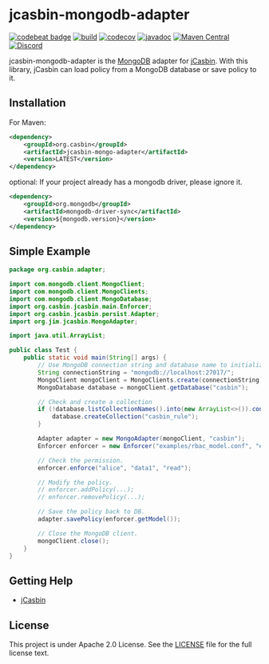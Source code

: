 jcasbin-mongodb-adapter
===
[![codebeat badge](https://codebeat.co/badges/df265133-60a0-4ee7-b57d-25fd27273905)](https://codebeat.co/projects/github-com-jcasbin-mongo-adapter-master)
[![build](https://github.com/jcasbin/jcasbin-mongo-adapter/actions/workflows/maven-ci.yml/badge.svg)](https://github.com/jcasbin/jcasbin-mongo-adapter/actions/workflows/maven-ci.yml)
[![codecov](https://codecov.io/gh/casbin/jcasbin-mongo-adapter/branch/master/graph/badge.svg)](https://codecov.io/gh/casbin/jcasbin-mongo-adapter)
[![javadoc](https://javadoc.io/badge2/org.casbin/jcasbin-mongo-adapter/javadoc.svg)](https://javadoc.io/doc/org.casbin/jcasbin-mongo-adapter)
[![Maven Central](https://img.shields.io/maven-central/v/org.casbin/jcasbin-mongo-adapter.svg)](https://mvnrepository.com/artifact/org.casbin/jcasbin-mongo-adapter/latest)
[![Discord](https://img.shields.io/discord/1022748306096537660?logo=discord&label=discord&color=5865F2)](https://discord.gg/S5UjpzGZjN)

jcasbin-mongodb-adapter is the [MongoDB](https://github.com/mongodb/mongo) adapter for [jCasbin](https://github.com/casbin/jcasbin). With this library, jCasbin can load policy from a MongoDB database or save policy to it.

## Installation

For Maven:

```xml
<dependency>
    <groupId>org.casbin</groupId>
    <artifactId>jcasbin-mongo-adapter</artifactId>
    <version>LATEST</version>
</dependency>
```

optional: If your project already has a mongodb driver, please ignore it.
```xml
<dependency>
    <groupId>org.mongodb</groupId>
    <artifactId>mongodb-driver-sync</artifactId>
    <version>${mongodb.version}</version>
</dependency>
```

## Simple Example

```java
package org.casbin.adapter;

import com.mongodb.client.MongoClient;
import com.mongodb.client.MongoClients;
import com.mongodb.client.MongoDatabase;
import org.casbin.jcasbin.main.Enforcer;
import org.casbin.jcasbin.persist.Adapter;
import org.jim.jcasbin.MongoAdapter;

import java.util.ArrayList;

public class Test {
    public static void main(String[] args) {
        // Use MongoDB connection string and database name to initialize a MongoAdapter.
        String connectionString = "mongodb://localhost:27017/";
        MongoClient mongoClient = MongoClients.create(connectionString);
        MongoDatabase database = mongoClient.getDatabase("casbin");

        // Check and create a collection
        if (!database.listCollectionNames().into(new ArrayList<>()).contains("casbin_rule")) {
            database.createCollection("casbin_rule");
        }

        Adapter adapter = new MongoAdapter(mongoClient, "casbin");
        Enforcer enforcer = new Enforcer("examples/rbac_model.conf", "examples/rbac_policy.csv");

        // Check the permission.
        enforcer.enforce("alice", "data1", "read");

        // Modify the policy.
        // enforcer.addPolicy(...);
        // enforcer.removePolicy(...);

        // Save the policy back to DB.
        adapter.savePolicy(enforcer.getModel());

        // Close the MongoDB client.
        mongoClient.close();
    }
}

```

## Getting Help

- [jCasbin](https://github.com/casbin/jcasbin)

## License

This project is under Apache 2.0 License. See the [LICENSE](LICENSE) file for the full license text.